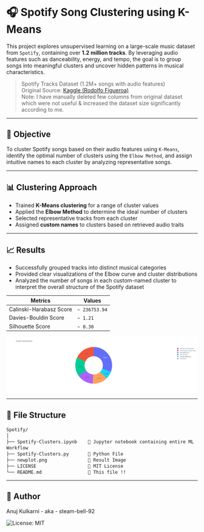 # 🎧 Spotify Song Clustering using K-Means

This project explores unsupervised learning on a large-scale music dataset from `Spotify`, containing over **1.2 million tracks**. By leveraging audio features such as danceability, energy, and tempo, the goal is to group songs into meaningful clusters and uncover hidden patterns in musical characteristics.

> Spotify Tracks Dataset (1.2M+ songs with audio features)<br>
> Original Source: <a href="https://www.kaggle.com/datasets/rodolfofigueroa/spotify-12m-songs">Kaggle (Rodolfo Figueroa)</a><br>
> Note: I have manually deleted few columns from original dataset which were not useful & increased the dataset size significantly according to me.

---

## 📌 Objective

To cluster Spotify songs based on their audio features using `K-Means`, identify the optimal number of clusters using the `Elbow Method`, and assign intuitive names to each cluster by analyzing representative songs.

---

## 📊 Clustering Approach

- Trained **K-Means clustering** for a range of cluster values
- Applied the **Elbow Method** to determine the ideal number of clusters
- Selected representative tracks from each cluster
- Assigned **custom names** to clusters based on retrieved audio traits

---

## 📈 Results

- Successfully grouped tracks into distinct musical categories
- Provided clear visualizations of the Elbow curve and cluster distributions
- Analyzed the number of songs in each custom-named cluster to interpret the overall structure of the Spotify dataset

| Metrics | Values |
|---------|--------|
|Calinski-Harabasz Score|`~ 236753.94`|
|Davies-Bouldin Score|`~ 1.21`|
|Silhouette Score|`~ 0.30`|

<img src='https://github.com/steam-bell-92/Spotify/blob/main/newplot.png'>

---

## 📁 File Structure

```
Spotify/
│
├── Spotify-Clusters.ipynb    🔹 Jupyter notebook containing entire ML Workflow
├── Spotify-Clusters.py       🔹 Python File
├── newplot.png               🔹 Result Image
├── LICENSE                   🔹 MIT License
└── README.md                 🔹 This file !!
```

---

## 👤 Author
Anuj Kulkarni - aka - steam-bell-92

![License: MIT](https://img.shields.io/badge/License-MIT-yellow.svg)
